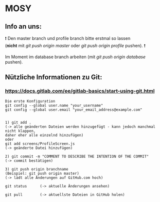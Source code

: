 # MOSY
## Info an uns:
:exclamation: Den master branch und profile branch bitte erstmal so lassen 
<br> (**nicht** mit *git push origin master* oder *git push origin profile* pushen). :exclamation: <br>

Im Moment im database branch arbeiten (mit *git push origin database* pushen).


## Nützliche Informationen zu Git:
### https://docs.gitlab.com/ee/gitlab-basics/start-using-git.html
```
Die erste Konfiguration
git config --global user.name "your_username"
git config --global user.email "your_email_address@example.com"


1) git add .
(-> alle geänderten Dateien werden hinzugefügt - kann jedoch manchmal nicht klappen, 
daher eher alle einzelnd hinzufügen)
oder 		
git add screens/ProfileScreen.js 	
(-> geänderte Datei hinzufügen)

2) git commit -m "COMMENT TO DESCRIBE THE INTENTION OF THE COMMIT"  	
(-> commit bestätigen)

3) git push origin branchname 
(Beispiel: git push origin master)
(-> lädt alle Änderungen auf GitHub.com hoch)

git status 		(-> aktuelle Änderungen ansehen)

git pull 		(-> aktuellste Dateien in GitHub holen)
```
